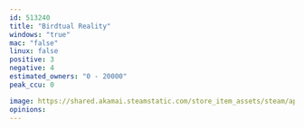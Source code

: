 ```yaml
---
id: 513240
title: "Birdtual Reality"
windows: "true"
mac: "false"
linux: false
positive: 3
negative: 4
estimated_owners: "0 - 20000"
peak_ccu: 0

image: https://shared.akamai.steamstatic.com/store_item_assets/steam/apps/513240/header.jpg?t=1471936377
opinions:
---
```

